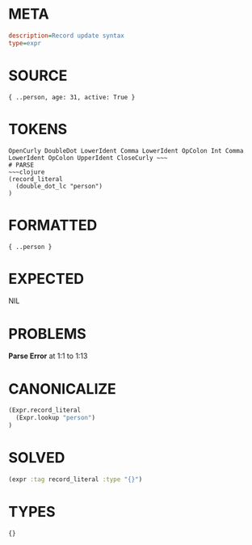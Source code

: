 # META
~~~ini
description=Record update syntax
type=expr
~~~
# SOURCE
~~~roc
{ ..person, age: 31, active: True }
~~~
# TOKENS
~~~text
OpenCurly DoubleDot LowerIdent Comma LowerIdent OpColon Int Comma LowerIdent OpColon UpperIdent CloseCurly ~~~
# PARSE
~~~clojure
(record_literal
  (double_dot_lc "person")
)
~~~
# FORMATTED
~~~roc
{ ..person }
~~~
# EXPECTED
NIL
# PROBLEMS
**Parse Error**
at 1:1 to 1:13

# CANONICALIZE
~~~clojure
(Expr.record_literal
  (Expr.lookup "person")
)
~~~
# SOLVED
~~~clojure
(expr :tag record_literal :type "{}")
~~~
# TYPES
~~~roc
{}
~~~
